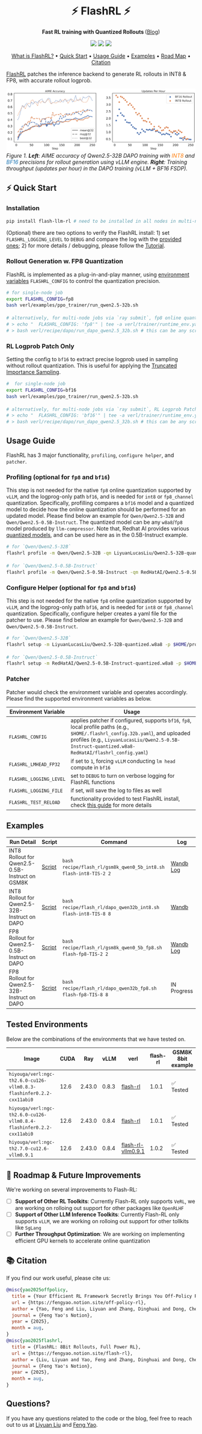 <h1 align="center">⚡ FlashRL ⚡</h1>
<p align="center"><b>Fast RL training with Quantized Rollouts </b>  
(<a href="https://fengyao.notion.site/flash-rl">Blog</a>)</p>

<p align="center">
  <img src="https://img.shields.io/badge/license-MIT-blue.svg">
  <img src="https://img.shields.io/badge/python-3.10+-blue">
  <img src="https://img.shields.io/pypi/v/flash-llm-rl?color=green">  
</p>

<p align="center">
  <a href="#-flashrl-">What is FlashRL?</a> •
  <a href="#-quick-start">Quick Start</a> •
  <a href="#-usage-guide">Usage Guide</a> •
  <a href="#-examples">Examples</a> •
  <a href="#-road-map">Road Map</a> •
  <a href="#-citation">Citation</a>
</p>


[FlashRL](https://fengyao.notion.site/flash-rl) patches the inference backend to generate RL rollouts in INT8 \& FP8, with accurate rollout logprob. 

![DAPO 32B run](images/dapo_32b.png)
*Figure 1. **Left**: AIME accuracy of Qwen2.5-32B DAPO training with <span style="color: #ff7f0e;">INT8</span> and <span style="color: #1f77b4;">BF16</span> precisions for rollout generation using vLLM engine. **Right**: Training throughput (updates per hour) in the DAPO training (vLLM + BF16 FSDP).*

## ⚡ Quick Start

### Installation

```bash
pip install flash-llm-rl # need to be installed in all nodes in multi-node training
```

(Optional) there are two options to verify the FlashRL install: 1) set `FLASHRL_LOGGING_LEVEL` to `DEBUG` and compare the log with the [provided ones](#examples); 2) for more details / debugging, please follow the [Tutorial](/tutorial/README.md). 

### Rollout Generation w. FP8 Quantization
FlashRL is implemented as a plug-in-and-play manner, using [environment variables](#patcher) `FLASHRL_CONFIG` to control the quantization precision.

```bash 
# for single-node job
export FLASHRL_CONFIG=fp8
bash verl/examples/ppo_trainer/run_qwen2.5-32b.sh

# alternatively, for multi-node jobs via `ray submit`, fp8 online quantization will be turned on via
# > echo "  FLASHRL_CONFIG: 'fp8'" | tee -a verl/trainer/runtime_env.yaml # add `FLASHRL_CONFIG: 'fp8'` to runtime env
# > bash verl/recipe/dapo/run_dapo_qwen2.5_32b.sh # this can be any scripts
```

### RL Logprob Patch Only
Setting the config to `bf16` to extract precise logprob used in sampling without rollout quantization. This is useful for applying the [Truncated Importance Sampling](https://fengyao.notion.site/off-policy-rl?source=copy_link). 

```bash 
#  for single-node job
export FLASHRL_CONFIG=bf16
bash verl/examples/ppo_trainer/run_qwen2.5-32b.sh

# alternatively, for multi-node jobs via `ray submit`, RL Logprob Patch Only will be turned on via
# > echo "  FLASHRL_CONFIG: 'bf16'" | tee -a verl/trainer/runtime_env.yaml # add `FLASHRL_CONFIG: 'fp8'` to runtime env
# > bash verl/recipe/dapo/run_dapo_qwen2.5_32b.sh # this can be any scripts
```

## Usage Guide

FlashRL has 3 major functionality, `profiling`, `configure helper`, and `patcher`. 

### Profiling (optional for `fp8` and `bf16`)

This step is not needed for the native `fp8` online quantization supported by `vLLM`, and the logprog-only path `bf16`, and is needed for `int8` or `fp8_channel` quantization. Specifically, profilling compares a `bf16` model and a quantized model to decide how the online quantization should be performed for an updated model. Please find below an example for `Qwen/Qwen2.5-32B` and `Qwen/Qwen2.5-0.5B-Instruct`. The quantized model can be any `w8a8`/`fp8` model produced by `llm-compressor`. Note that, Redhat AI provides various [quantized models](https://huggingface.co/RedHatAI), and can be used here as in the 0.5B-Instruct example.

```bash
# for `Qwen/Qwen2.5-32B`
flashrl profile -m Qwen/Qwen2.5-32B -qm LiyuanLucasLiu/Qwen2.5-32B-quantized.w8a8 -o ${PROFILE_PATH:-"$HOME/profile.32b.pt"} --fn int8

# for `Qwen/Qwen2.5-0.5B-Instruct`
flashrl profile -m Qwen/Qwen2.5-0.5B-Instruct -qm RedHatAI/Qwen2.5-0.5B-Instruct-quantized.w8a8 -o ${PROFILE_PATH:-"$HOME/profile.0_5b.pt"} --fn int8
```

### Configure Helper (optional for `fp8` and `bf16`)

This step is not needed for the native `fp8` online quantization supported by `vLLM`, and the logprog-only path `bf16`, and is needed for `int8` or `fp8_channel` quantization. Specifically, configure helper creates a yaml file for the patcher to use. Please find below an example for `Qwen/Qwen2.5-32B` and `Qwen/Qwen2.5-0.5B-Instruct`. 

```bash
# for `Qwen/Qwen2.5-32B`
flashrl setup -m LiyuanLucasLiu/Qwen2.5-32B-quantized.w8a8 -p $HOME/profile.32b.pt --fn int8 -o ${CONFIG_PATH:-"$HOME/.flashrl_config.32b.yaml"}

# for `Qwen/Qwen2.5-0.5B-Instruct`
flashrl setup -m RedHatAI/Qwen2.5-0.5B-Instruct-quantized.w8a8 -p $HOME/profile.0_5b.pt --fn int8 -o ${CONFIG_PATH:-"$HOME/.flashrl_config.0_5b.yaml"}
```

### Patcher

Patcher would check the environment variable and operates accordingly. Please find the supported environment variables as below. 

|  Environment Variable | Usage | 
|--|--|
| `FLASHRL_CONFIG` | applies patcher if configured, supports `bf16`, `fp8`, local profile paths (e.g., `$HOME/.flashrl_config.32b.yaml`), and uploaded profiles (e.g., `LiyuanLucasLiu/Qwen2.5-0.5B-Instruct-quantized.w8a8-RedHatAI/flashrl_config.yaml`) |
| `FLASHRL_LMHEAD_FP32` | if set to `1`, forcing `vLLM` conducting `lm head` compute in `bf16`
| `FLASHRL_LOGGING_LEVEL` | set to `DEBUG` to turn on verbose logging for FlashRL functions |
| `FLASHRL_LOGGING_FILE` | if set, will save the log to files as well | 
| `FLASHRL_TEST_RELOAD` | functionality provided to test FlashRL install, check [this guide](./tutorial/verify_flashrl_install.md) for more details |

## Examples

| Run Detail | Script | Command | Log |
|--|--|--|--|
| INT8 Rollout for Qwen2.5-0.5B-Instruct on GSM8K | [Script](https://github.com/yaof20/verl/blob/flash-rl/recipe/flash_rl/gsm8k_qwen0_5b_int8.sh) | `bash recipe/flash_rl/gsm8k_qwen0_5b_int8.sh flash-int8-TIS-2 2` | [Wandb](https://wandb.ai/llychinalz/Flash-GSM8K?nw=2yfyyqo0fm) [Log](https://github.com/yaof20/verl/blob/flash-rl/recipe/flash_rl/logs/gsm8k_int8.log) |
| INT8 Rollout for Qwen2.5-32B-Instruct on DAPO | [Script](https://github.com/yaof20/verl/blob/flash-rl/recipe/flash_rl/dapo_qwen32b_int8.sh) | `bash recipe/flash_rl/dapo_qwen32b_int8.sh flash-int8-TIS-8 8` | [Wandb](https://wandb.ai/llychinalz/Flash-DAPO/?nw=w2j18d5w12) |
| FP8 Rollout for Qwen2.5-0.5B-Instruct on DAPO | [Script](https://github.com/yaof20/verl/blob/flash-rl/recipe/flash_rl/gsm8k_qwen0_5b_fp8.sh) | `bash recipe/flash_rl/gsm8k_qwen0_5b_fp8.sh flash-fp8-TIS-2 2` | [Wandb](https://wandb.ai/llychinalz/Flash-GSM8K?nw=cih3nmuhn8p) [Log](https://github.com/yaof20/verl/blob/flash-rl/recipe/flash_rl/logs/gsm8k_fp8.log) |
| FP8 Rollout for Qwen2.5-32B-Instruct on DAPO | [Script](https://github.com/yaof20/verl/blob/flash-rl/recipe/flash_rl/dapo_qwen32b_int8.sh) | `bash recipe/flash_rl/dapo_qwen32b_fp8.sh flash-fp8-TIS-8 8`| IN Progress |

## Tested Environments

Below are the combinations of the environments that we have tested on.

| Image | CUDA | Ray | vLLM | verl | flash-rl | GSM8K 8bit example | DAPO INT8 example |
|--|--|--|--|--|--|--|--|
| `hiyouga/verl:ngc-th2.6.0-cu126-vllm0.8.3-flashinfer0.2.2-cxx11abi0` | 12.6 | 2.43.0 | 0.8.3 | [flash-rl](https://github.com/yaof20/verl/tree/flash-rl/recipe/flash_rl) | 1.0.1 | ✅ Tested | ✅ Tested |
| `hiyouga/verl:ngc-th2.6.0-cu126-vllm0.8.4-flashinfer0.2.2-cxx11abi0` | 12.6 | 2.43.0 | 0.8.4 | [flash-rl](https://github.com/yaof20/verl/tree/flash-rl/recipe/flash_rl) | 1.0.1 | ✅ Tested | |
| `hiyouga/verl:ngc-th2.7.0-cu12.6-vllm0.9.1` | 12.6 | 2.43.0 | 0.8.4 | [flash-rl-vllm0.9.1](https://github.com/yaof20/verl/tree/flash-rl-vllm0.9.1/recipe/flash_rl) | 1.0.2| ✅ Tested | |

## 🚧 Roadmap & Future Improvements

We're working on several improvements to Flash-RL:

- [ ] **Support of Other RL Toolkits**: Currently Flash-RL only supports `VeRL`, we are working on rolloing out support for other packages like `OpenRLHF`
- [ ] **Support of Other LLM Inference Toolkits**: Currently Flash-RL only supports `vLLM`, we are working on rolloing out support for other tollkits like `SgLang`
- [ ] **Further Throughput Optimization**: We are working on implementing efficient GPU kernels to accelerate online quantization

## 📚 Citation

If you find our work useful, please cite us:

```bibtex
@misc{yao2025offpolicy,
  title = {Your Efficient RL Framework Secretly Brings You Off-Policy RL Training},
  url = {https://fengyao.notion.site/off-policy-rl},
  author = {Yao, Feng and Liu, Liyuan and Zhang, Dinghuai and Dong, Chengyu and Shang, Jingbo and Gao, Jianfeng},
  journal = {Feng Yao's Notion},
  year = {2025},
  month = aug,
}
@misc{yao2025flashrl,
  title = {FlashRL: 8Bit Rollouts, Full Power RL},
  url = {https://fengyao.notion.site/flash-rl},
  author = {Liu, Liyuan and Yao, Feng and Zhang, Dinghuai and Dong, Chengyu and Shang, Jingbo and Gao, Jianfeng},
  journal = {Feng Yao's Notion},
  year = {2025},
  month = aug,
}
```

## Questions?

If you have any questions related to the code or the blog, feel free to reach out to us at [Liyuan Liu](llychinalz@gmail.com) and [Feng Yao](fengyao@ucsd.edu).
